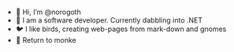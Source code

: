 - 👋 Hi, I’m @norogoth
- 👀 I am a software developer. Currently dabbling into .NET
- 🐦 I like birds, creating web-pages from mark-down and gnomes
- 🐒 Return to monke

<!---
norogoth/norogoth is a ✨ special ✨ repository because its `README.md` (this file) appears on your GitHub profile.
You can click the Preview link to take a look at your changes.
--->
